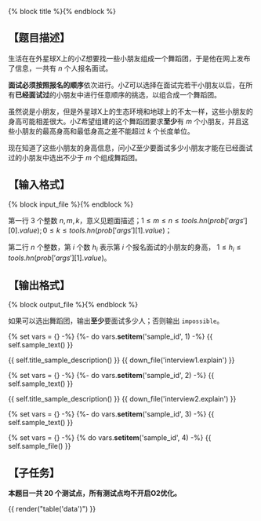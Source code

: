 {% block title %}{% endblock %}


## 【题目描述】

生活在在外星球X上的小Z想要找一些小朋友组成一个舞蹈团，于是他在网上发布了信息，一共有 $n$ 个人报名面试。

**面试必须按照报名的顺序**依次进行。小Z可以选择在面试完若干小朋友以后，在所有**已经面试过**的小朋友中进行任意顺序的挑选，以组合成一个舞蹈团。

虽然说是小朋友，但是外星球X上的生态环境和地球上的不太一样，这些小朋友的身高可能相差很大。小Z希望组建的这个舞蹈团要求**至少**有 $m$ 个小朋友，并且这些小朋友的最高身高和最低身高之差不能超过 $k$ 个长度单位。

现在知道了这些小朋友的身高信息，问小Z至少要面试多少小朋友才能在已经面试过的小朋友中选出不少于 $m$ 个组成舞蹈团。

## 【输入格式】

{% block input_file %}{% endblock %}

第一行 $3$ 个整数 $n,m,k$，意义见题面描述；$1 \le m \le n \le {{tools.hn(prob['args'][0].value)}}; 0 \le k \le {{tools.hn(prob['args'][1].value)}}$；

第二行 $n$ 个整数，第 $i$ 个数 $h_i$ 表示第 $i$ 个报名面试的小朋友的身高， $1 \le h_i \le {{tools.hn(prob['args'][1].value)}}$。

## 【输出格式】

{% block output_file %}{% endblock %}

如果可以选出舞蹈团，输出**至少**要面试多少人；否则输出 `impossible`。

{% set vars = {} -%}
{%- do vars.__setitem__('sample_id', 1) -%}
{{ self.sample_text() }}

{{ self.title_sample_description() }}
{{ down_file('interview1.explain') }}

{% set vars = {} -%}
{%- do vars.__setitem__('sample_id', 2) -%}
{{ self.sample_text() }}

{{ self.title_sample_description() }}
{{ down_file('interview2.explain') }}

{% set vars = {} -%}
{%- do vars.__setitem__('sample_id', 3) -%}
{{ self.sample_text() }}

{% set vars = {} -%}
{% do vars.__setitem__('sample_id', 4) -%}
{{ self.sample_file() }}

## 【子任务】

**本题目一共 $20$ 个测试点，所有测试点均不开启O2优化。**

{{ render("table('data')") }}
